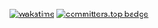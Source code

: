 [![wakatime](https://wakatime.com/badge/user/3e2e9931-0089-4f1a-916b-79c512123bb9.svg)](https://wakatime.com/@3e2e9931-0089-4f1a-916b-79c512123bb9)
[![committers.top badge](https://user-badge.committers.top/brazil/tonhowtf.svg)](https://user-badge.committers.top/brazil/tonhowtf)



